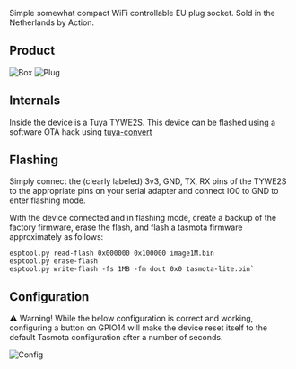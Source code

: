 Simple somewhat compact WiFi controllable EU plug socket. Sold in the Netherlands by Action.

## Product
![Box](https://www.action.com/globalassets/cmsarticleimages/79/98/2578685_8712879142782-111.png?preset=mediaSliderImageLarge)
![Plug](https://www.action.com/globalassets/cmsarticleimages/79/99/2578685_8712879142782-110_02.png?preset=mediaSliderImageLarge)

## Internals
Inside the device is a Tuya TYWE2S. This device can be flashed using a software OTA hack using [tuya-convert](https://github.com/ct-Open-Source/tuya-convert)

## Flashing

Simply connect the (clearly labeled) 3v3, GND, TX, RX pins of the TYWE2S to the appropriate pins on your serial adapter and connect IO0 to GND to enter flashing mode.

With the device connected and in flashing mode, create a backup of the factory firmware, erase the flash, and flash a tasmota firmware approximately as follows:

    esptool.py read-flash 0x000000 0x100000 image1M.bin
    esptool.py erase-flash
    esptool.py write-flash -fs 1MB -fm dout 0x0 tasmota-lite.bin`

## Configuration
⚠️ Warning! While the below configuration is correct and working, configuring a button on GPIO14 will make the device reset itself to the default Tasmota configuration after a number of seconds.

![Config](https://user-images.githubusercontent.com/6934851/64065636-298a8e00-cc10-11e9-9909-1077e665513d.png)
